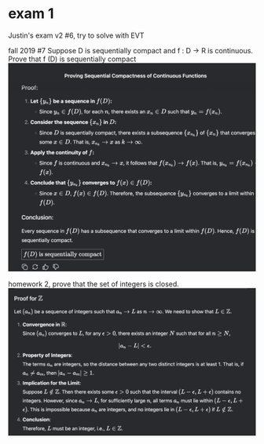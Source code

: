 # exam 1

Justin's exam v2 #6, try to solve with EVT

fall 2019 #7
Suppose D is sequentially compact and f : D → R is continuous. Prove that f (D) is  sequentially compact
![](z_attachments/Pasted%20image%2020250226221529.png)

homework 2, prove that the set of integers is closed.
![](./z_attachments/hw2q3.png)



